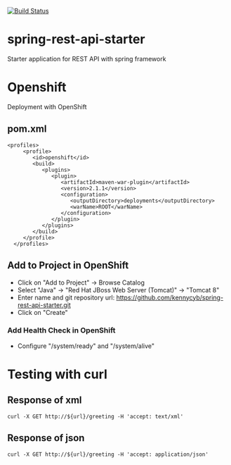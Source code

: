 [![Build Status](https://travis-ci.org/kennycyb/spring-rest-api-starter.svg?branch=master)](https://travis-ci.org/kennycyb/spring-rest-api-starter)

# spring-rest-api-starter
Starter application for REST API with spring framework

# Openshift

Deployment with OpenShift

## pom.xml

    <profiles>
         <profile>
            <id>openshift</id>
            <build>
               <plugins>
                  <plugin>
                     <artifactId>maven-war-plugin</artifactId>
                     <version>2.1.1</version>
                     <configuration>
                        <outputDirectory>deployments</outputDirectory>
                        <warName>ROOT</warName>
                     </configuration>
                  </plugin>
               </plugins>
            </build>
         </profile>
      </profiles>
      
## Add to Project in OpenShift

* Click on "Add to Project" -> Browse Catalog
* Select "Java" -> "Red Hat JBoss Web Server (Tomcat)" -> "Tomcat 8"
* Enter name and git repository url: https://github.com/kennycyb/spring-rest-api-starter.git
* Click on "Create"

### Add Health Check in OpenShift

* Configure "/system/ready" and "/system/alive"
      
# Testing with curl

## Response of xml

	curl -X GET http://${url}/greeting -H 'accept: text/xml'
	
## Response of json

	curl -X GET http://${url}/greeting -H 'accept: application/json'
